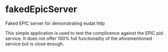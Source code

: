 # fakedEpicServer
Faked EPIC server for demonstrating eudat http

This simple application is used to test the complicence against the EPIC pid service. It does not offer 100% full functionality of the aforementioned service but is close enough. 
